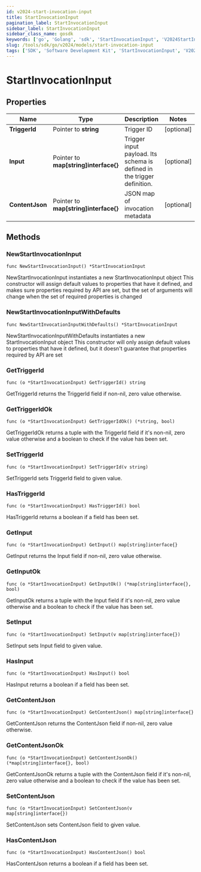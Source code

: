 ```yaml
---
id: v2024-start-invocation-input
title: StartInvocationInput
pagination_label: StartInvocationInput
sidebar_label: StartInvocationInput
sidebar_class_name: gosdk
keywords: ['go', 'Golang', 'sdk', 'StartInvocationInput', 'V2024StartInvocationInput'] 
slug: /tools/sdk/go/v2024/models/start-invocation-input
tags: ['SDK', 'Software Development Kit', 'StartInvocationInput', 'V2024StartInvocationInput']
---
```


# StartInvocationInput

## Properties

Name | Type | Description | Notes
------------ | ------------- | ------------- | -------------
**TriggerId** | Pointer to **string** | Trigger ID | [optional] 
**Input** | Pointer to **map[string]interface{}** | Trigger input payload. Its schema is defined in the trigger definition. | [optional] 
**ContentJson** | Pointer to **map[string]interface{}** | JSON map of invocation metadata | [optional] 

## Methods

### NewStartInvocationInput

`func NewStartInvocationInput() *StartInvocationInput`

NewStartInvocationInput instantiates a new StartInvocationInput object
This constructor will assign default values to properties that have it defined,
and makes sure properties required by API are set, but the set of arguments
will change when the set of required properties is changed

### NewStartInvocationInputWithDefaults

`func NewStartInvocationInputWithDefaults() *StartInvocationInput`

NewStartInvocationInputWithDefaults instantiates a new StartInvocationInput object
This constructor will only assign default values to properties that have it defined,
but it doesn't guarantee that properties required by API are set

### GetTriggerId

`func (o *StartInvocationInput) GetTriggerId() string`

GetTriggerId returns the TriggerId field if non-nil, zero value otherwise.

### GetTriggerIdOk

`func (o *StartInvocationInput) GetTriggerIdOk() (*string, bool)`

GetTriggerIdOk returns a tuple with the TriggerId field if it's non-nil, zero value otherwise
and a boolean to check if the value has been set.

### SetTriggerId

`func (o *StartInvocationInput) SetTriggerId(v string)`

SetTriggerId sets TriggerId field to given value.

### HasTriggerId

`func (o *StartInvocationInput) HasTriggerId() bool`

HasTriggerId returns a boolean if a field has been set.

### GetInput

`func (o *StartInvocationInput) GetInput() map[string]interface{}`

GetInput returns the Input field if non-nil, zero value otherwise.

### GetInputOk

`func (o *StartInvocationInput) GetInputOk() (*map[string]interface{}, bool)`

GetInputOk returns a tuple with the Input field if it's non-nil, zero value otherwise
and a boolean to check if the value has been set.

### SetInput

`func (o *StartInvocationInput) SetInput(v map[string]interface{})`

SetInput sets Input field to given value.

### HasInput

`func (o *StartInvocationInput) HasInput() bool`

HasInput returns a boolean if a field has been set.

### GetContentJson

`func (o *StartInvocationInput) GetContentJson() map[string]interface{}`

GetContentJson returns the ContentJson field if non-nil, zero value otherwise.

### GetContentJsonOk

`func (o *StartInvocationInput) GetContentJsonOk() (*map[string]interface{}, bool)`

GetContentJsonOk returns a tuple with the ContentJson field if it's non-nil, zero value otherwise
and a boolean to check if the value has been set.

### SetContentJson

`func (o *StartInvocationInput) SetContentJson(v map[string]interface{})`

SetContentJson sets ContentJson field to given value.

### HasContentJson

`func (o *StartInvocationInput) HasContentJson() bool`

HasContentJson returns a boolean if a field has been set.


